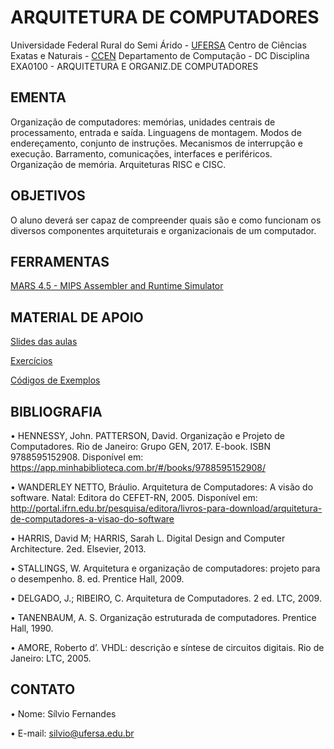 
# ARQUITETURA DE COMPUTADORES
Universidade Federal Rural do Semi Árido - [UFERSA](https://ufersa.edu.br/)
Centro de Ciências Exatas e Naturais - [CCEN](https://ccen.ufersa.edu.br/)
Departamento de Computação - DC
Disciplina EXA0100 - ARQUITETURA E ORGANIZ.DE COMPUTADORES


## EMENTA 
Organização de computadores: memórias, unidades centrais de processamento, entrada e saída. Linguagens de montagem. 
Modos de endereçamento, conjunto de instruções. Mecanismos de interrupção e execução. 
Barramento, comunicações, interfaces e periféricos. Organização de memória. Arquiteturas RISC e CISC.

## OBJETIVOS
O aluno deverá ser capaz de compreender quais são e como funcionam os diversos componentes arquiteturais e organizacionais de um computador.

## FERRAMENTAS
[MARS 4.5 - MIPS Assembler and Runtime Simulator](<https://courses.missouristate.edu/kenvollmar/mars/>)

## MATERIAL DE APOIO
[Slides das aulas](<https://github.com/SilvioRFernandes/Arquitetura-de-Computadores/tree/main/Slides%20Aulas>)

[Exercícios](<https://github.com/SilvioRFernandes/Arquitetura-de-Computadores/tree/main/Exercicios>)

[Códigos de Exemplos](<https://github.com/SilvioRFernandes/Arquitetura-de-Computadores/tree/main/Exemplos%20ASM>)

## BIBLIOGRAFIA
•	HENNESSY, John. PATTERSON, David. Organização e Projeto de Computadores. Rio de Janeiro: Grupo GEN, 2017. E-book. ISBN 9788595152908. Disponível em: https://app.minhabiblioteca.com.br/#/books/9788595152908/

•	WANDERLEY NETTO, Bráulio. Arquitetura de Computadores: A visão do software. Natal: Editora do CEFET-RN, 2005. Disponível em: http://portal.ifrn.edu.br/pesquisa/editora/livros-para-download/arquitetura-de-computadores-a-visao-do-software 

•	HARRIS, David M; HARRIS, Sarah L. Digital Design and Computer Architecture. 2ed. Elsevier, 2013.

•	STALLINGS, W. Arquitetura e organização de computadores: projeto para o desempenho. 8. ed. Prentice Hall, 2009.

•	DELGADO, J.; RIBEIRO, C. Arquitetura de Computadores. 2 ed. LTC, 2009.

•	TANENBAUM, A. S. Organização estruturada de computadores. Prentice Hall, 1990.

•	AMORE, Roberto d’. VHDL: descrição e síntese de circuitos digitais. Rio de Janeiro: LTC, 2005.
 
 ## CONTATO
•	Nome: Sílvio Fernandes

•	E-mail: silvio@ufersa.edu.br

